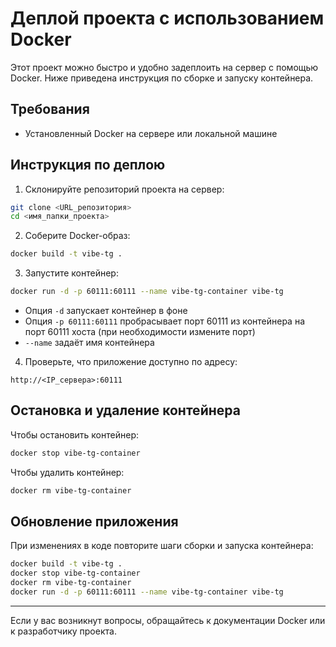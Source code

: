 # Деплой проекта с использованием Docker

Этот проект можно быстро и удобно задеплоить на сервер с помощью Docker. Ниже приведена инструкция по сборке и запуску контейнера.

## Требования

- Установленный Docker на сервере или локальной машине

## Инструкция по деплою

1. Склонируйте репозиторий проекта на сервер:

```bash
git clone <URL_репозитория>
cd <имя_папки_проекта>
```

2. Соберите Docker-образ:

```bash
docker build -t vibe-tg .
```

3. Запустите контейнер:

```bash
docker run -d -p 60111:60111 --name vibe-tg-container vibe-tg
```

- Опция `-d` запускает контейнер в фоне
- Опция `-p 60111:60111` пробрасывает порт 60111 из контейнера на порт 60111 хоста (при необходимости измените порт)
- `--name` задаёт имя контейнера

4. Проверьте, что приложение доступно по адресу:

```
http://<IP_сервера>:60111
```

## Остановка и удаление контейнера

Чтобы остановить контейнер:

```bash
docker stop vibe-tg-container
```

Чтобы удалить контейнер:

```bash
docker rm vibe-tg-container
```

## Обновление приложения

При изменениях в коде повторите шаги сборки и запуска контейнера:

```bash
docker build -t vibe-tg .
docker stop vibe-tg-container
docker rm vibe-tg-container
docker run -d -p 60111:60111 --name vibe-tg-container vibe-tg
```

---

Если у вас возникнут вопросы, обращайтесь к документации Docker или к разработчику проекта.